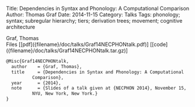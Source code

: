Title: Dependencies in Syntax and Phonology: A Computational Comparison
Author: Thomas Graf
Date: 2014-11-15
Category: Talks
Tags: phonology; syntax; subregular hierarchy; tiers; derivation trees; movement; cognitive architecture

<div markdown class="authors">
Graf, Thomas
</div>

<div markdown class="files">
<span id="files-title">Files</span>
[[pdf]({filename}/doc/talks/Graf14NECPHONtalk.pdf)]
[[code]({filename}/doc/talks/Graf14NECPHONtalk.tar.gz)]
</div>

~~~latex
@Misc{Graf14NECPHONtalk,
  author	= {Graf, Thomas},
  title		= {Dependencies in Syntax and Phonology: A Computational
		  Comparison},
  year		= {2014},
  note		= {Slides of a talk given at {NECPHON 2014}, November 15,
		  NYU, New York, New York.}
}
~~~
